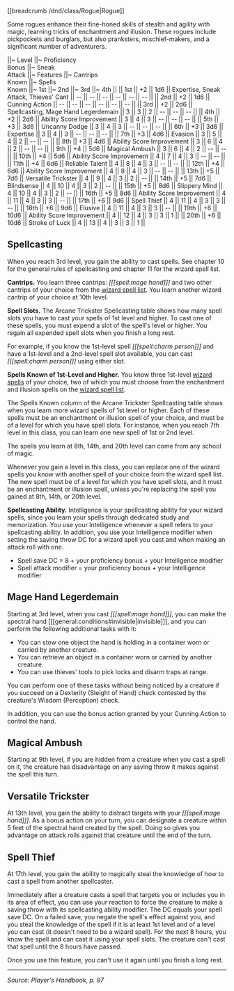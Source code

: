 [[breadcrumb /dnd/class/Rogue|Rogue]]

Some rogues enhance their fine-honed skills of stealth and agility with magic, learning tricks of enchantment and illusion. These rogues include pickpockets and burglars, but also pranksters, mischief-makers, and a significant number of adventurers.

||~ Level ||~ Proficiency<br>Bonus ||~ Sneak<br>Attack ||~ Features ||~ Cantrips<br>Known ||~ Spells<br>Known ||~ 1st ||~ 2nd ||~ 3rd ||~ 4th ||
|| 1st || +2 || 1d6 || Expertise, Sneak Attack, Thieves' Cant || -- || -- || -- || -- || -- || -- ||
|| 2nd || +2 || 1d6 || Cunning Action || -- || -- || -- || -- || -- || -- ||
|| 3rd || +2 || 2d6 || Spellcasting, Mage Hand Legerdemain || 3 || 3 || 2 || -- || -- || -- ||
|| 4th || +2 || 2d6 || Ability Score Improvement || 3 || 4 || 3 || -- || -- || -- ||
|| 5th || +3 || 3d6 || Uncanny Dodge || 3 || 4 || 3 || -- || -- || -- ||
|| 6th || +3 || 3d6 || Expertise || 3 || 4 || 3 || -- || -- || -- ||
|| 7th || +3 || 4d6 || Evasion || 3 || 5 || 4 || 2 || -- || -- ||
|| 8th || +3 || 4d6 || Ability Score Improvement || 3 || 6 || 4 || 2 || -- || -- ||
|| 9th || +4 || 5d6 || Magical Ambush || 3 || 6 || 4 || 2 || -- || -- ||
|| 10th || +4 || 5d6 || Ability Score Improvement || 4 || 7 || 4 || 3 || -- || -- ||
|| 11th || +4 || 6d6 || Reliable Talent || 4 || 8 || 4 || 3 || -- || -- ||
|| 12th || +4 || 6d6 || Ability Score Improvement || 4 || 8 || 4 || 3 || -- || -- ||
|| 13th || +5 || 7d6 || Versatile Trickster || 4 || 9 || 4 || 3 || 2 || -- ||
|| 14th || +5 || 7d6 || Blindsense || 4 || 10 || 4 || 3 || 2 || -- ||
|| 15th || +5 || 8d6 || Slippery Mind || 4 || 10 || 4 || 3 || 2 || -- ||
|| 16th || +5 || 8d6 || Ability Score Improvement || 4 || 11 || 4 || 3 || 3 || -- ||
|| 17th || +6 || 9d6 || Spell Thief || 4 || 11 || 4 || 3 || 3 || -- ||
|| 18th || +6 || 9d6 || Elusive || 4 || 11 || 4 || 3 || 3 || -- ||
|| 19th || +6 || 10d6 || Ability Score Improvement || 4 || 12 || 4 || 3 || 3 || 1 ||
|| 20th || +6 || 10d6 || Stroke of Luck || 4 || 13 || 4 || 3 || 3 || 1 ||

## Spellcasting

When you reach 3rd level, you gain the ability to cast spells. See chapter 10 for the general rules of spellcasting and chapter 11 for the wizard spell list.

**Cantrips.** You learn three cantrips: *[[[spell:mage hand]]]* and two other cantrips of your choice from the [wizard spell list](/dnd/class_spell_list/wizard/true). You learn another wizard cantrip of your choice at 10th level.

**Spell Slots.** The Arcane Trickster Spellcasting table shows how many spell slots you have to cast your spells of 1st level and higher. To cast one of these spells, you must expend a slot of the spell's level or higher. You regain all expended spell slots when you finish a long rest.

For example, if you know the 1st-level spell _[[[spell:charm person]]]_ and have a 1st-level and a 2nd-level spell slot available, you can cast _[[[spell:charm person]]]_ using either slot.

**Spells Known of 1st-Level and Higher.** You know three 1st-level [wizard spells](/dnd/class_spell_list/wizard/true) of your choice, two of which you must choose from the enchantment and illusion spells on the [wizard spell list](/dnd/class_spell_list/wizard/true).

The Spells Known column of the Arcane Trickster Spellcasting table shows when you learn more wizard spells of 1st level or higher. Each of these spells must be an enchantment or illusion spell of your choice, and must be of a level for which you have spell slots. For instance, when you reach 7th level in this class, you can learn one new spell of 1st or 2nd level.

The spells you learn at 8th, 14th, and 20th level can come from any school of magic.

Whenever you gain a level in this class, you can replace one of the wizard spells you know with another spell of your choice from the wizard spell list. The new spell must be of a level for which you have spell slots, and it must be an enchantment or illusion spell, unless you're replacing the spell you gained at 8th, 14th, or 20th level.

**Spellcasting Ability.** Intelligence is your spellcasting ability for your wizard spells, since you learn your spells through dedicated study and memorization. You use your Intelligence whenever a spell refers to your spellcasting ability. In addition, you use your Intelligence modifier when setting the saving throw DC for a wizard spell you cast and when making an attack roll with one.

* Spell save DC = 8 + your proficiency bonus + your Intelligence modifier
* Spell attack modifier = your proficiency bonus + your Intelligence modifier

## Mage Hand Legerdemain

Starting at 3rd level, when you cast *[[[spell:mage hand]]]*, you can make the spectral hand [[[general:conditions#invisible|invisible]]], and you can perform the following additional tasks with it:

* You can stow one object the hand is holding in a container worn or carried by another creature.
* You can retrieve an object in a container worn or carried by another creature.
* You can use thieves' tools to pick locks and disarm traps at range.

You can perform one of these tasks without being noticed by a creature if you succeed on a Dexterity (Sleight of Hand) check contested by the creature's Wisdom (Perception) check.

In addition, you can use the bonus action granted by your Cunning Action to control the hand.

## Magical Ambush

Starting at 9th level, if you are hidden from a creature when you cast a spell on it, the creature has disadvantage on any saving throw it makes against the spell this turn.

## Versatile Trickster

At 13th level, you gain the ability to distract targets with your *[[[spell:mage hand]]]*. As a bonus action on your turn, you can designate a creature within 5 feet of the spectral hand created by the spell. Doing so gives you advantage on attack rolls against that creature until the end of the turn.

## Spell Thief

At 17th level, you gain the ability to magically steal the knowledge of how to cast a spell from another spellcaster.

Immediately after a creature casts a spell that targets you or includes you in its area of effect, you can use your reaction to force the creature to make a saving throw with its spellcasting ability modifier. The DC equals your spell save DC. On a failed save, you negate the spell's effect against you, and you steal the knowledge of the spell if it is at least 1st level and of a level you can cast (it doesn't need to be a wizard spell). For the next 8 hours, you know the spell and can cast it using your spell slots. The creature can't cast that spell until the 8 hours have passed.

Once you use this feature, you can't use it again until you finish a long rest.

----

*Source: Player's Handbook, p. 97*
